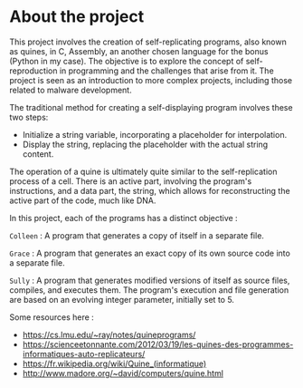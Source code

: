 # About the project

This project involves the creation of self-replicating programs, also known as quines, in C, Assembly, an another chosen language for the bonus (Python in my case).
The objective is to explore the concept of self-reproduction in programming and the challenges that arise from it.
The project is seen as an introduction to more complex projects, including those related to malware development.

The traditional method for creating a self-displaying program involves these two steps:

- Initialize a string variable, incorporating a placeholder for interpolation.
- Display the string, replacing the placeholder with the actual string content.

The operation of a quine is ultimately quite similar to the self-replication process of a cell.
There is an active part, involving the program's instructions, and a data part, the string, which allows for reconstructing the active part of the code, much like DNA.

In this project, each of the programs has a distinct objective :

`Colleen` : A program that generates a copy of itself in a separate file.

`Grace` : A program that generates an exact copy of its own source code into a separate file.

`Sully` : A program that generates modified versions of itself as source files, compiles, and executes them.
The program's execution and file generation are based on an evolving integer parameter, initially set to 5.

Some resources here : 

- https://cs.lmu.edu/~ray/notes/quineprograms/
- https://scienceetonnante.com/2012/03/19/les-quines-des-programmes-informatiques-auto-replicateurs/
- https://fr.wikipedia.org/wiki/Quine_(informatique)
- http://www.madore.org/~david/computers/quine.html
